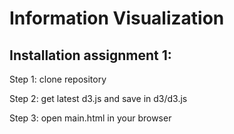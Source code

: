# Information Visualization

## Installation assignment 1:
Step 1: clone repository

Step 2: get latest d3.js and save in d3/d3.js

Step 3: open main.html in your browser
